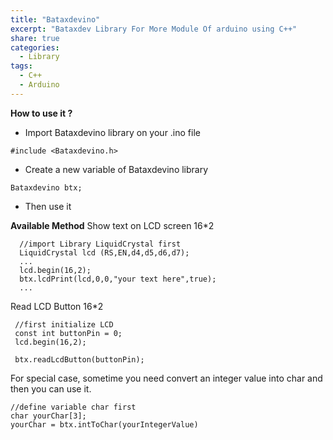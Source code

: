 ```yaml
---
title: "Bataxdevino"
excerpt: "Bataxdev Library For More Module Of arduino using C++"
share: true
categories:
  - Library
tags:
  - C++
  - Arduino
---
```


**How to use it ?**
- Import Bataxdevino library on your .ino file 
```
#include <Bataxdevino.h>
```
- Create a new variable of Bataxdevino library

```
Bataxdevino btx;
```
- Then use it

**Available Method**
Show text on LCD screen 16*2
  
```
  //import Library LiquidCrystal first
  LiquidCrystal lcd (RS,EN,d4,d5,d6,d7);
  ...
  lcd.begin(16,2);
  btx.lcdPrint(lcd,0,0,"your text here",true);
  ...
```
Read LCD Button 16*2

```
 //first initialize LCD
 const int buttonPin = 0;
 lcd.begin(16,2);

 btx.readLcdButton(buttonPin);
```
For special case, sometime you need convert an integer value into char and then you can use it.

```
//define variable char first
char yourChar[3];
yourChar = btx.intToChar(yourIntegerValue)
```